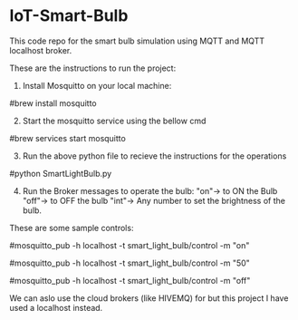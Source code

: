 # IoT-Smart-Bulb
This code repo for the smart bulb simulation using MQTT and MQTT localhost broker.

These are the instructions to run the project:
1. Install Mosquitto on your local machine:

#brew install mosquitto

2. Start the mosquitto service using the bellow cmd

#brew services start mosquitto

3. Run the above python file to recieve the instructions for the operations

 #python SmartLightBulb.py

4. Run the Broker messages to operate the bulb:
"on"-> to ON the Bulb
"off"-> to OFF the bulb
"int"-> Any number to set the brightness of the bulb.

These are some sample controls:

#mosquitto_pub -h localhost -t smart_light_bulb/control -m "on"

#mosquitto_pub -h localhost -t smart_light_bulb/control -m "50"

#mosquitto_pub -h localhost -t smart_light_bulb/control -m "off"


We can aslo use the cloud brokers (like HIVEMQ) for but this project I have used a localhost instead.

